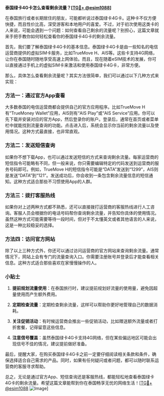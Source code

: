 **泰国绿卡4G卡怎么查看剩余流量？[[TG💪+ @esim1088](https://t.me/s/esim1088)]**

在泰国旅行或者长期居住的朋友，可能都听说过泰国绿卡4G卡。这种卡不仅方便快捷，而且性价比高，深受游客和本地用户的喜爱。不过，对于初次使用这类卡的人来说，可能会遇到一个问题：如何查看自己剩余的流量呢？别担心，这篇文章就来手把手教你如何轻松查看你的泰国绿卡4G卡的剩余流量。

首先，我们要了解泰国绿卡4G卡的基本信息。泰国绿卡4G卡是由一些知名的电信运营商提供的虚拟SIM卡服务，比如TrueMove H、AIS等。这些卡支持4G网络，让你在泰国随时随地享受高速上网体验。而且，现在随着eSIM技术的发展，你可以直接通过手机上的虚拟SIM卡来激活和使用泰国绿卡4G卡，非常方便。

那么，具体怎么查看剩余流量呢？其实方法很简单，我们可以通过以下几种方式来实现：

### 方法一：通过官方App查看

大多数泰国的电信运营商都会提供自己的官方应用程序。比如TrueMove H有“TrueMoney Wallet”应用，AIS则有“AIS Play”或“AIS Service”应用。你可以先下载并安装对应的官方App，然后登录你的账户。登录后，通常在首页或者菜单栏中就能找到流量查询的功能。点击进入后，系统会显示你当前的剩余流量以及使用情况。这种方式最直接，也非常直观。

### 方法二：发送短信查询

如果你不想下载App，也可以通过发送短信的方式来查询剩余流量。每家运营商的短信指令可能略有不同，但一般来说，你只需要编辑特定的代码发送到运营商的服务号码即可。例如，TrueMove H的短信指令可能是“DATA”发送到“1299”，AIS则是发送“DATA”到“121”。发送成功后，你会收到一条包含剩余流量信息的短信通知。这种方式适合那些不习惯使用App的人群。

### 方法三：拨打客服热线

如果你对上述两种方式都不熟悉，还可以直接拨打运营商的客服热线进行人工咨询。客服人员会根据你的电话号码帮你查询剩余流量，并告知你具体的使用情况。虽然这种方式可能需要等待一段时间，但对于不太懂英文或者其他语言的人来说，这是一种比较稳妥的选择。

### 方法四：访问官方网站

除了以上三种方式外，你还可以通过访问运营商的官方网站来查询剩余流量。通常情况下，网站上会有专门的流量查询入口。你需要注册账号并登录后才能查看相关信息。这种方式适合那些喜欢在家慢慢操作的人。

### 小贴士

1. **提前规划流量使用**：在泰国旅行时，建议提前规划好流量的使用量，避免因超量使用而产生额外费用。
   
2. **定期检查流量**：定期检查剩余流量，这样可以帮助你更好地管理自己的数据消耗。

3. **关注促销活动**：有时候运营商会推出一些促销活动，比如赠送额外流量或者打折套餐，记得留意这些信息。

4. **注意信号覆盖**：虽然泰国绿卡4G卡支持4G网络，但在某些偏远地区可能会出现信号不佳的情况，建议提前做好准备。

最后，提醒大家，在购买泰国绿卡4G卡之前一定要仔细阅读相关条款和条件，确保选择适合自己需求的产品。同时，如果有任何疑问或者问题，都可以随时联系运营商的客服寻求帮助。

总之，无论是通过官方App、短信查询还是客服热线，都能轻松地查看泰国绿卡4G卡的剩余流量。希望这篇文章能帮到你在泰国畅享无忧的网络生活！[[TG💪+ @esim1088](https://t.me/s/esim1088) ![Image](https://i.postimg.cc/4NQfJmqS/Snipaste-2025-05-13-00-14-12.png)]